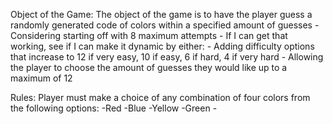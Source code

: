 Object of the Game:
    The object of the game is to have the player guess a randomly generated code of colors within a specified amount of guesses
        - Considering starting off with 8 maximum attempts
          - If I can get that working, see if I can make it dynamic by either:
            - Adding difficulty options that increase to 12 if very easy, 10 if easy, 6 if hard, 4 if very hard
            - Allowing the player to choose the amount of guesses they would like up to a maximum of 12

Rules:
    Player must make a choice of any combination of four colors from the following options:
        -Red
        -Blue
        -Yellow
        -Green
        -
